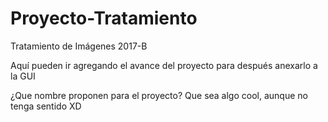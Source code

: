 # Proyecto-Tratamiento
Tratamiento de Imágenes 2017-B

Aquí pueden ir agregando el avance del proyecto para después anexarlo a la GUI

¿Que nombre proponen para el proyecto? Que sea algo cool, aunque no tenga sentido XD
